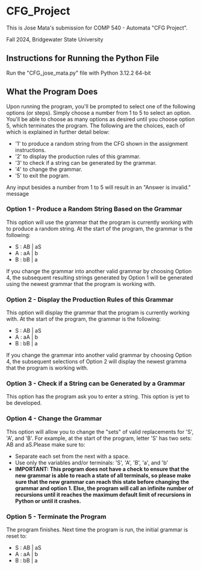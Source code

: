 # CFG_Project
This is Jose Mata's submission for COMP 540 - Automata "CFG Project". 

Fall 2024, Bridgewater State University

## Instructions for Running the Python File
Run the "CFG_jose_mata.py" file with Python 3.12.2 64-bit

## What the Program Does
Upon running the program, you'll be prompted to select one of the following options (or steps). Simply choose a number from 1 to 5 to select an option. You'll be able to choose as many options as desired until you choose option 5, which terminates the program. The following are the choices, each of which is explained in further detail below: 
* '1' to produce a random string from the CFG shown in the assignment instructions.
* '2' to display the production rules of this grammar.
* '3' to check if a string can be generated by the grammar.
* '4' to change the grammar.
* '5' to exit the pogram.

Any input besides a number from 1 to 5 will result in an "Answer is invalid." message

### Option 1 - Produce a Random String Based on the Grammar
This option will use the grammar that the program is currently working with to produce a random string. At the start of the program, the grammar is the following:
* S : AB | aS
* A : aA | b 
* B : bB | a

If you change the grammar into another valid grammar by choosing Option 4, the subsequent resulting strings generated by Option 1 will be generated using the newest grammar that the program is working with. 

### Option 2 - Display the Production Rules of this Grammar
This option will display the grammar that the program is currently working with. At the start of the program, the grammar is the following:
* S : AB | aS
* A : aA | b 
* B : bB | a

If you change the grammar into another valid grammar by choosing Option 4, the subsequent selections of Option 2 will display the newest gramma that the program is working with. 

### Option 3 - Check if a String can be Generated by a Grammar
This option has the program ask you to enter a string. This option is yet to be developed. 

### Option 4 - Change the Grammar
This option will allow you to change the "sets" of valid replacements for 'S', 'A', and 'B'. For example, at the start of the program, letter 'S' has two sets: AB and aS.Please make sure to:
* Separate each set from the next with a space. 
* Use only the variables and/or terminals: 'S', 'A', 'B', 'a', and 'b'
* **IMPORTANT: This program does not have a check to ensure that the new grammar is able to reach a state of all terminals, so please make sure that the new grammar can reach this state before changing the grammar and option 1. Else, the program will call an infinite number of recursions until it reaches the maximum default limit of recursions in Python or until it crashes.**

### Option 5 - Terminate the Program
The program finishes. Next time the program is run, the initial grammar is reset to:
* S : AB | aS
* A : aA | b 
* B : bB | a
